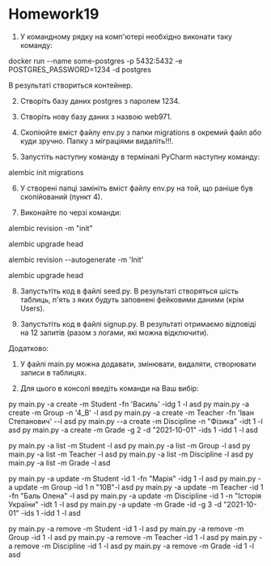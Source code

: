 # Homework19
1) У командному рядку на комп'ютері необхідно виконати таку команду:

 docker run --name some-postgres -p 5432:5432 -e POSTGRES_PASSWORD=1234 -d postgres

В результаті створиться контейнер.

2) Cтворіть базу даних postgres з паролем 1234.

3) Створіть нову базу даних з назвою web971.

4) Скопіюйте вміст файлу env.py з папки migrations в окремий файл або куди зручно. Папку з міграціями видаліть!!!.

5) Запустіть наступну команду в терміналі PyCharm наступну команду:

  alembic init migrations

6) У створені папці замініть вміст файлу env.py на той, що раніше був скопійований (пункт 4).

7) Виконайте по черзі команди:

alembic revision -m "init"

alembic upgrade head

alembic revision --autogenerate -m 'Init'

alembic upgrade head

8) Запустьтіть код в файлі seed.py. В результаті створяться шість таблиць, п'ять з яких будуть заповнені фейковими даними (крім Users).

10) Запустьтіть код в файлі signup.py. В результаті отримаємо відповіді на 12 запитів (разом з логами, які можна відключити).

Додатково:
1) У файлі main.py можна додавати, змінювати, видаляти, створювати записи в таблицях.

2) Для цього в консолі введіть команди на Ваш вибір:

py main.py -a create -m Student -fn 'Василь' -idg 1 -l asd
py main.py -a create -m Group -n '4_В' -l asd
py main.py -a create -m Teacher -fn 'Іван Степанович' --l asd
py main.py --a create -m Discipline -n "Фізика" -idt 1 -l asd
py main.py -a create -m Grade -g 2 -d "2021-10-01"  -ids 1 -idd 1 -l asd

py main.py -a list -m Student -l asd
py main.py -a list -m Group -l asd
py main.py -a list -m Teacher -l asd
py main.py -a list -m Discipline -l asd
py main.py -a list -m Grade -l asd


py main.py -a update -m Student -id 1 -fn "Марія" -idg 1 -l asd
py main.py -a update -m Group -id 1 n "10В"-l asd
py main.py -a update -m Teacher -id 1 -fn "Баль Олена" -l asd
py main.py -a update -m Discipline -id 1 -n "Історія України" -idt 1 -l asd
py main.py -a update -m Grade -id  -g 3 -d "2021-10-01"  -ids 1 -idd 1 -l asd


py main.py -a remove -m Student -id 1 -l asd
py main.py -a remove -m Group -id 1 -l asd
py main.py -a remove -m Teacher -id 1 -l asd
py main.py -a remove -m Discipline -id 1 -l asd
py main.py -a remove -m Grade -id 1 -l asd
